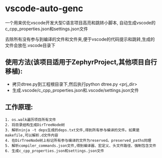 # vscode-auto-genc
一个用来优化vscode开发大型C语言项目高亮和跳转小脚本,
自动生成vscode的c_cpp_properties.json和settings.json文件

去除所有没有参与到编译的文件和文件夹,便于vscode的代码提示和跳转,生成的文件会放在.vscode目录下

## 使用方法(该项目适用于ZephyrProject,其他项目自行移植):
- 拷贝dtree.py到工程根目录下,然后执行python dtree.py <prj_dir>
- 生成.vscode/c_cpp_properties.json和.vscode/settings.json文件

## 工作原理:
    1. os.walk遍历项目所有文件
    2. 将目录结构生成DirTreeNode树
    3. 解析ninja -t deps生成的deps.txt文件,得到所有参与编译的文件。如果是makefile,可以解析.d文件内容
    4. 在DirTreeNode树上标记所有参与编译的文件为reserved。preserved_paths同理
    5. 解析compiler_commands.json文件,得到编译器、宏定义、头文件路径、强制包含文件
    6. 生成c_cpp_properties.json和settings.json文件
